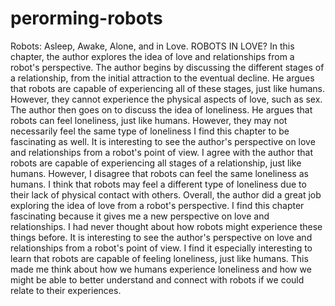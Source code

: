 # perorming-robots


Robots: Asleep, Awake, Alone, and in Love.
ROBOTS IN LOVE?
In this chapter, the author explores the idea of love and relationships from a robot's perspective. The author begins by discussing the different stages of a relationship, from the initial attraction to the eventual decline. He argues that robots are capable of experiencing all of these stages, just like humans. However, they cannot experience the physical aspects of love, such as sex. The author then goes on to discuss the idea of loneliness. He argues that robots can feel loneliness, just like humans. However, they may not necessarily feel the same type of loneliness 
I find this chapter to be fascinating as well. It is interesting to see the author's perspective on love and relationships from a robot's point of view. I agree with the author that robots are capable of experiencing all stages of a relationship, just like humans. However, I disagree that robots can feel the same loneliness as humans. I think that robots may feel a different type of loneliness due to their lack of physical contact with others. 
Overall, the author did a great job exploring the idea of love from a robot's perspective. I find this chapter fascinating because it gives me a new perspective on love and relationships. I had never thought about how robots might experience these things before. It is interesting to see the author's perspective on love and relationships from a robot's point of view. I find it especially interesting to learn that robots are capable of feeling loneliness, just like humans. This made me think about how we humans experience loneliness and how we might be able to better understand and connect with robots if we could relate to their experiences.


